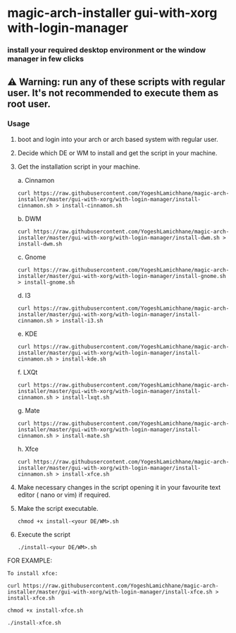# magic-arch-installer gui-with-xorg with-login-manager

### install your required desktop environment or the window manager in few clicks

## ⚠️ Warning: run any of these scripts with regular user. It's not recommended to execute them as root user.

### Usage
 1. boot and login into your arch or arch based system with regular user.
 2. Decide which DE or WM to install and get the script in your machine.
 3. Get the installation script in your machine.

	 a. Cinnamon
	 ```
	 curl https://raw.githubusercontent.com/YogeshLamichhane/magic-arch-installer/master/gui-with-xorg/with-login-manager/install-cinnamon.sh > install-cinnamon.sh
	 ```
	 b. DWM
	 ```
	 curl https://raw.githubusercontent.com/YogeshLamichhane/magic-arch-installer/master/gui-with-xorg/with-login-manager/install-dwm.sh > install-dwm.sh
	 ```
	 c. Gnome
	 ```
	 curl https://raw.githubusercontent.com/YogeshLamichhane/magic-arch-installer/master/gui-with-xorg/with-login-manager/install-gnome.sh > install-gnome.sh
	 ```
	 d. I3
	 ```
	 curl https://raw.githubusercontent.com/YogeshLamichhane/magic-arch-installer/master/gui-with-xorg/with-login-manager/install-cinnamon.sh > install-i3.sh
	 ```
	 e. KDE
	 ```
	 curl https://raw.githubusercontent.com/YogeshLamichhane/magic-arch-installer/master/gui-with-xorg/with-login-manager/install-cinnamon.sh > install-kde.sh
	 ```
	 f. LXQt
	 ```
	 curl https://raw.githubusercontent.com/YogeshLamichhane/magic-arch-installer/master/gui-with-xorg/with-login-manager/install-cinnamon.sh > install-lxqt.sh
	 ```
	 g. Mate
	 ```
	 curl https://raw.githubusercontent.com/YogeshLamichhane/magic-arch-installer/master/gui-with-xorg/with-login-manager/install-cinnamon.sh > install-mate.sh
	 ```
	 h. Xfce
	 ```
	 curl https://raw.githubusercontent.com/YogeshLamichhane/magic-arch-installer/master/gui-with-xorg/with-login-manager/install-cinnamon.sh > install-xfce.sh
	 ```
 4. Make necessary changes in the script opening it in your favourite text editor ( nano or vim) if required. 

 5. Make the script executable.
	 ```
	 chmod +x install-<your DE/WM>.sh
	 ```
 6. Execute the script
	 ```
	 ./install-<your DE/WM>.sh
	 ```

FOR EXAMPLE:

	To install xfce:
	
	curl https://raw.githubusercontent.com/YogeshLamichhane/magic-arch-installer/master/gui-with-xorg/with-login-manager/install-xfce.sh > install-xfce.sh
	 
	chmod +x install-xfce.sh
	 
	./install-xfce.sh
